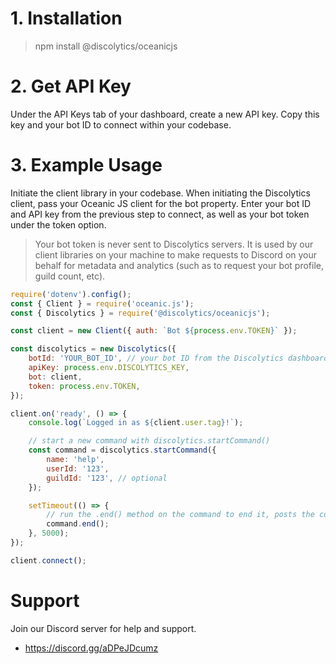 # 1. Installation

> npm install @discolytics/oceanicjs

# 2. Get API Key

Under the API Keys tab of your dashboard, create a new API key. Copy this key and your bot ID to connect within your codebase.

# 3. Example Usage

Initiate the client library in your codebase. When initiating the Discolytics client, pass your Oceanic JS client for the bot property. Enter your bot ID and API key from the previous step to connect, as well as your bot token under the token option.

> Your bot token is never sent to Discolytics servers. It is used by our client libraries on your machine to make requests to Discord on your behalf for metadata and analytics (such as to request your bot profile, guild count, etc).

```js
require('dotenv').config();
const { Client } = require('oceanic.js');
const { Discolytics } = require('@discolytics/oceanicjs');

const client = new Client({ auth: `Bot ${process.env.TOKEN}` });

const discolytics = new Discolytics({
	botId: 'YOUR_BOT_ID', // your bot ID from the Discolytics dashboard, not your bot user
	apiKey: process.env.DISCOLYTICS_KEY,
	bot: client,
	token: process.env.TOKEN,
});

client.on('ready', () => {
	console.log(`Logged in as ${client.user.tag}!`);

	// start a new command with discolytics.startCommand()
	const command = discolytics.startCommand({
		name: 'help',
		userId: '123',
		guildId: '123', // optional
	});

	setTimeout(() => {
		// run the .end() method on the command to end it, posts the command with the calculated duration
		command.end();
	}, 5000);
});

client.connect();
```

# Support

Join our Discord server for help and support.

- https://discord.gg/aDPeJDcumz

